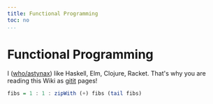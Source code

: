 ```yaml
---
title: Functional Programming
toc: no
...
```


# Functional Programming

I ([who/astynax]()) like Haskell, Elm, Clojure, Racket. That's why you are reading this Wiki as [gitit]() pages!

```haskell
fibs = 1 : 1 : zipWith (+) fibs (tail fibs)
```